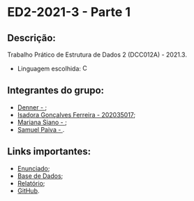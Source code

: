 # ED2-2021-3 - **Parte 1**

## Descrição:

Trabalho Prático de Estrutura de Dados 2 (DCC012A) - 2021.3.
* Linguagem escolhida:  <img alt="C++" src="https://www.alura.com.br/artigos/assets/formacao-linguagem-c-plus-plus/img-01.png" width="15"></img>

## Integrantes do grupo:

* [Denner - ]();
* [Isadora Gonçalves Ferreira - 202035017](https://github.com/isa56/);
* [Mariana Siano - ](https://github.com/MarianaSiano07);
* [Samuel Paiva - ]().

## Links importantes:

* [Enunciado](https://docs.google.com/document/d/1lA0CanKVI4AMvISG0nBO6fv0GbYeAgeUWIFd_FjjpmU/edit);
* [Base de Dados](https://www.kaggle.com/shivamb/35-million-tiktok-mobile-app-reviews);
* [Relatório](https://docs.google.com/document/d/1gvMfNZZx5tL2OjKo3H_hK4cd8vFteKP-9-ZkTID7shw/edit?usp=sharing);
* [GitHub](https://github.com/isa56/ED2-2021-3).